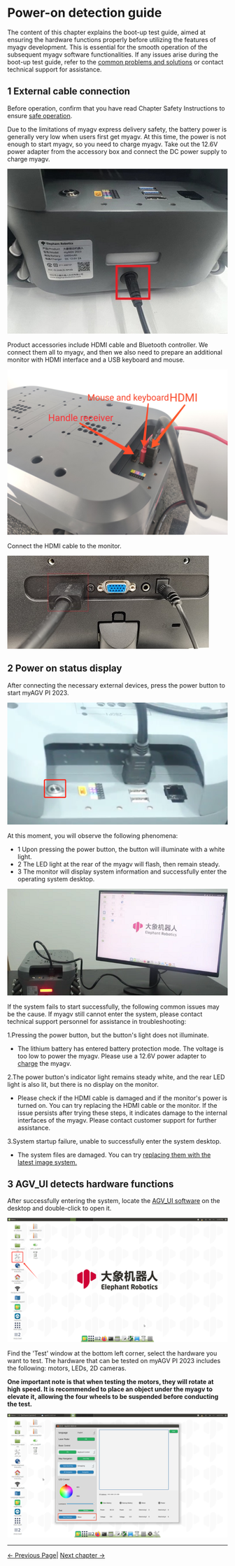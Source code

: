 # Power-on detection guide

The content of this chapter explains the boot-up test guide, aimed at ensuring the hardware functions properly before utilizing the features of myagv development. This is essential for the smooth operation of the subsequent myagv software functionalities. If any issues arise during the boot-up test guide, refer to the [common problems and solutions](../3-UserNotes/3.4-FAQs.md) or contact technical support for assistance.

## 1 External cable connection
Before operation, confirm that you have read Chapter Safety Instructions to ensure [safe operation](../3-UserNotes/3.1-SafetyInstruction.md).

Due to the limitations of myagv express delivery safety, the battery power is generally very low when users first get myagv. At this time, the power is not enough to start myagv, so you need to charge myagv. Take out the 12.6V power adapter from the accessory box and connect the DC power supply to charge myagv.

![electricity](../resources/4-FirstInstallAndUse/4.3/dianyuan1.png)

Product accessories include HDMI cable and Bluetooth controller. We connect them all to myagv, and then we also need to prepare an additional monitor with HDMI interface and a USB keyboard and mouse.

![ExternalCable](../resources/4-FirstInstallAndUse/4.3/ExternalCable.png)

Connect the HDMI cable to the monitor.

![HDMICable](../resources/4-FirstInstallAndUse/4.3/PI-connect-3.png)

## 2 Power on status display

After connecting the necessary external devices, press the power button to start myAGV PI 2023.

![electricity2](../resources/4-FirstInstallAndUse/4.3/dianyuan2.png)


At this moment, you will observe the following phenomena:

- 1 Upon pressing the power button, the button will illuminate with a white light.
- 2 The LED light at the rear of the myagv will flash, then remain steady.
- 3 The monitor will display system information and successfully enter the operating system desktop.

![boot](../resources/4-FirstInstallAndUse/4.3/boot.png)

If the system fails to start successfully, the following common issues may be the cause. If myagv still cannot enter the system, please contact technical support personnel for assistance in troubleshooting:

1.Pressing the power button, but the button's light does not illuminate.
- The lithium battery has entered battery protection mode. The voltage is too low to power the myagv. Please use a 12.6V power adapter to [charge](#1-external-cable-connection) the myagv. 

2.The power button's indicator light remains steady white, and the rear LED light is also lit, but there is no display on the monitor.
- Please check if the HDMI cable is damaged and if the monitor's power is turned on. You can try replacing the HDMI cable or the monitor. If the issue persists after trying these steps, it indicates damage to the internal interfaces of the myagv. Please contact customer support for further assistance.

3.System startup failure, unable to successfully enter the system desktop.
- The system files are damaged. You can try [replacing them with the latest image system.](../8-FilesDownload/8.4-SystemInformation/8.4.2-Image_Burning.md)

## 3 AGV_UI detects hardware functions

After successfully entering the system, locate the [AGV_UI software](../5-BasicApplication/5.2-ApplicationUse/5.2.3-myagv_UI/user_manual.md) on the desktop and double-click to open it.

![desktop](../resources/4-FirstInstallAndUse/4.3/desktop.jpg)

Find the 'Test' window at the bottom left corner, select the hardware you want to test. The hardware that can be tested on myAGV PI 2023 includes the following: motors, LEDs, 2D cameras.

**One important note is that when testing the motors, they will rotate at high speed. It is recommended to place an object under the myagv to elevate it, allowing the four wheels to be suspended before conducting the test.**

![AGVUI](../resources/4-FirstInstallAndUse/4.3/AGVUI.png)


---

 [← Previous Page](README.md)| [Next chapter →](../5-BasicApplication/README.md)